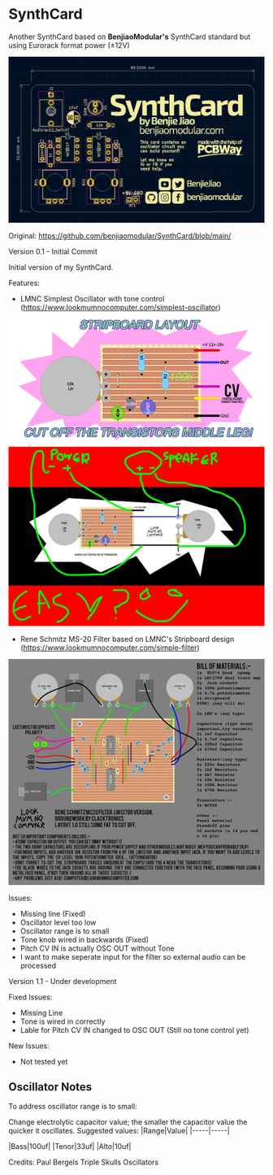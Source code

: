 # SynthCard
Another SynthCard based on **BenjiaoModular's** SynthCard standard but using Eurorack format power (±12V)

![SynthCard](Images/synthcard-dimensions.png)

Original: https://github.com/benjiaomodular/SynthCard/blob/main/

Version 0.1 - Initial Commit

Initial version of my SynthCard. 

Features:
- LMNC Simplest Oscillator with tone control (https://www.lookmumnocomputer.com/simplest-oscillator)

![Synthcard](Images/SUPER+SIMPLE+OSCILLATOR.png)
![Synthcard](Images/SIMPLE+OSCILLATOR+SCHEMATIC.jpeg)

- Rene Schmitz MS-20 Filter based on LMNC's Stripboard design (https://www.lookmumnocomputer.com/simple-filter)

![SynthCard](Images/MS20-Stripboard.jpeg)

Issues:
- Missing line (Fixed)
- Oscillator level too low
- Oscillator range is to small
- Tone knob wired in backwards (Fixed)
- Pitch CV IN is actually OSC OUT without Tone
- I want to make seperate input for the filter so external audio can be processed



Version 1.1 - Under development

Fixed Issues:
- Missing Line
- Tone is wired in correctly
- Lable for Pitch CV IN changed to OSC OUT (Still no tone control yet)

New Issues:
- Not tested yet

## Oscillator Notes
To address oscillator range is to small:

Change electrolytic capacitor value; the smaller the capacitor value the quicker it oscillates.
Suggested values:
|Range|Value|
|-----|-----|

|Bass|100uf|
|Tenor|33uf|
|Alto|10uf|

Credits: Paul Bergels Triple Skulls Oscillators